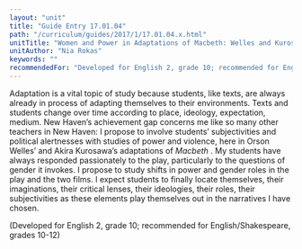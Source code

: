 ```yaml
---
layout: "unit"
title: "Guide Entry 17.01.04"
path: "/curriculum/guides/2017/1/17.01.04.x.html"
unitTitle: "Women and Power in Adaptations of Macbeth: Welles and Kurosawa"
unitAuthor: "Nia Rokas"
keywords: ""
recommendedFor: "Developed for English 2, grade 10; recommended for English/Shakespeare, grades 10-12"
---
```

<main>
<p>
Adaptation is a vital topic of study because students, like texts, are always already in process of adapting themselves to their environments. Texts and students change over time according to place, ideology, expectation, medium. New Haven’s achievement gap concerns me like so many other teachers in New Haven: I propose to involve students’ subjectivities and political alertnesses with studies of power and violence, here in Orson Welles’ and Akira Kurosawa’s adaptations of
<em>
Macbeth
</em>
. My students have always responded passionately to the play, particularly to the questions of gender it invokes. I propose to study shifts in power and gender roles in the play and the two films. I expect students to finally locate themselves, their imaginations, their critical lenses, their ideologies, their roles, their subjectivities as these elements play themselves out in the narratives I have chosen.
</p>
<p>
(Developed for English 2, grade 10; recommended for English/Shakespeare, grades 10-12)
</p>
</main>